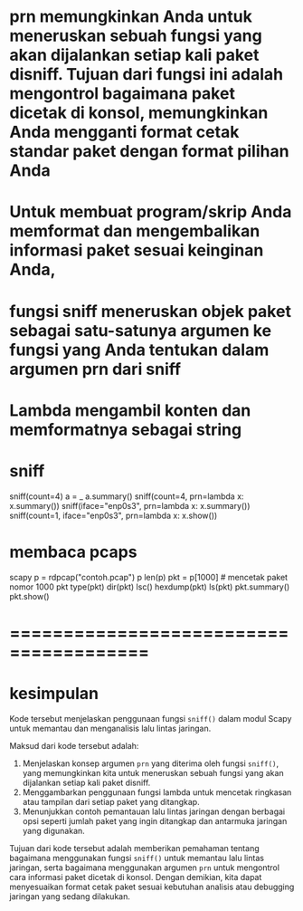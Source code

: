# prn memungkinkan Anda untuk meneruskan sebuah fungsi yang akan dijalankan setiap kali paket disniff. Tujuan dari fungsi ini adalah mengontrol bagaimana paket dicetak di konsol, memungkinkan Anda mengganti format cetak standar paket dengan format pilihan Anda

# Untuk membuat program/skrip Anda memformat dan mengembalikan informasi paket sesuai keinginan Anda, 
# fungsi sniff meneruskan objek paket sebagai satu-satunya argumen ke fungsi yang Anda tentukan dalam argumen prn dari sniff

# Lambda mengambil konten dan memformatnya sebagai string

# sniff

sniff(count=4)
a = _
a.summary()
sniff(count=4, prn=lambda x: x.summary())
sniff(iface="enp0s3", prn=lambda x: x.summary())
sniff(count=1, iface="enp0s3", prn=lambda x: x.show())

# membaca pcaps

scapy
p = rdpcap("contoh.pcap")
p
len(p)
pkt = p[1000] # mencetak paket nomor 1000
pkt 
type(pkt)
dir(pkt)
lsc()
hexdump(pkt)
ls(pkt)
pkt.summary()
pkt.show()

# =======================================
# kesimpulan

Kode tersebut menjelaskan penggunaan fungsi `sniff()` dalam modul Scapy untuk memantau dan menganalisis lalu lintas jaringan. 

Maksud dari kode tersebut adalah:

1. Menjelaskan konsep argumen `prn` yang diterima oleh fungsi `sniff()`, yang memungkinkan kita untuk meneruskan sebuah fungsi yang akan dijalankan setiap kali paket disniff.
2. Menggambarkan penggunaan fungsi lambda untuk mencetak ringkasan atau tampilan dari setiap paket yang ditangkap.
3. Menunjukkan contoh pemantauan lalu lintas jaringan dengan berbagai opsi seperti jumlah paket yang ingin ditangkap dan antarmuka jaringan yang digunakan.

Tujuan dari kode tersebut adalah memberikan pemahaman tentang bagaimana menggunakan fungsi `sniff()` untuk memantau lalu lintas jaringan, serta bagaimana menggunakan argumen `prn` untuk mengontrol cara informasi paket dicetak di konsol. Dengan demikian, kita dapat menyesuaikan format cetak paket sesuai kebutuhan analisis atau debugging jaringan yang sedang dilakukan.
